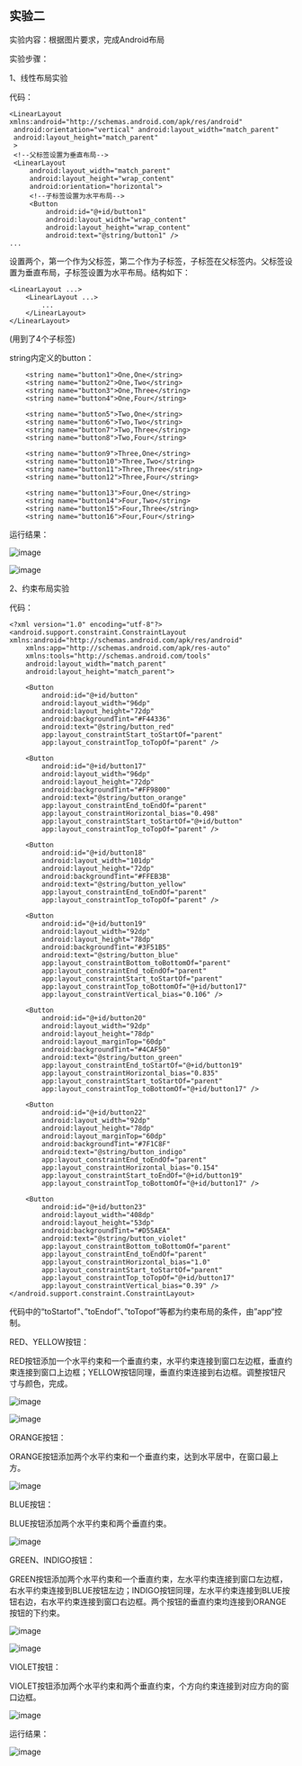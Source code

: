 

## 实验二

实验内容：根据图片要求，完成Android布局

实验步骤：

1、线性布局实验

代码：

```
<LinearLayout xmlns:android="http://schemas.android.com/apk/res/android"
 android:orientation="vertical" android:layout_width="match_parent"
 android:layout_height="match_parent"
 >
 <!--父标签设置为垂直布局-->
 <LinearLayout
     android:layout_width="match_parent"
     android:layout_height="wrap_content"
     android:orientation="horizontal">
     <!--子标签设置为水平布局-->
     <Button
         android:id="@+id/button1"
         android:layout_width="wrap_content"
         android:layout_height="wrap_content"
         android:text="@string/button1" />
...
```

设置两个<LinearLayout>，第一个<LinearLayout>作为父标签，第二个<LinearLayout>作为子标签，子标签在父标签内。父标签设置为垂直布局，子标签设置为水平布局。结构如下：

```
<LinearLayout ...>
	<LinearLayout ...>
		...
	</LinearLayout>
</LinearLayout>
```

(用到了4个<LinearLayout>子标签)

string内定义的button：

```
 	<string name="button1">One,One</string>
    <string name="button2">One,Two</string>
    <string name="button3">One,Three</string>
    <string name="button4">One,Four</string>

    <string name="button5">Two,One</string>
    <string name="button6">Two,Two</string>
    <string name="button7">Two,Three</string>
    <string name="button8">Two,Four</string>

    <string name="button9">Three,One</string>
    <string name="button10">Three,Two</string>
    <string name="button11">Three,Three</string>
    <string name="button12">Three,Four</string>

    <string name="button13">Four,One</string>
    <string name="button14">Four,Two</string>
    <string name="button15">Four,Three</string>
    <string name="button16">Four,Four</string>
```

运行结果：

![image](https://github.com/vency799/experiment_02/blob/master/lineartest.png)

![image](https://github.com/vency799/experiment_02/blob/master/phonepage.png)

2、约束布局实验

代码：

```
<?xml version="1.0" encoding="utf-8"?>
<android.support.constraint.ConstraintLayout xmlns:android="http://schemas.android.com/apk/res/android"
    xmlns:app="http://schemas.android.com/apk/res-auto"
    xmlns:tools="http://schemas.android.com/tools"
    android:layout_width="match_parent"
    android:layout_height="match_parent">

    <Button
        android:id="@+id/button"
        android:layout_width="96dp"
        android:layout_height="72dp"
        android:backgroundTint="#F44336"
        android:text="@string/button_red"
        app:layout_constraintStart_toStartOf="parent"
        app:layout_constraintTop_toTopOf="parent" />

    <Button
        android:id="@+id/button17"
        android:layout_width="96dp"
        android:layout_height="72dp"
        android:backgroundTint="#FF9800"
        android:text="@string/button_orange"
        app:layout_constraintEnd_toEndOf="parent"
        app:layout_constraintHorizontal_bias="0.498"
        app:layout_constraintStart_toStartOf="@+id/button"
        app:layout_constraintTop_toTopOf="parent" />

    <Button
        android:id="@+id/button18"
        android:layout_width="101dp"
        android:layout_height="72dp"
        android:backgroundTint="#FFEB3B"
        android:text="@string/button_yellow"
        app:layout_constraintEnd_toEndOf="parent"
        app:layout_constraintTop_toTopOf="parent" />

    <Button
        android:id="@+id/button19"
        android:layout_width="92dp"
        android:layout_height="78dp"
        android:backgroundTint="#3F51B5"
        android:text="@string/button_blue"
        app:layout_constraintBottom_toBottomOf="parent"
        app:layout_constraintEnd_toEndOf="parent"
        app:layout_constraintStart_toStartOf="parent"
        app:layout_constraintTop_toBottomOf="@+id/button17"
        app:layout_constraintVertical_bias="0.106" />

    <Button
        android:id="@+id/button20"
        android:layout_width="92dp"
        android:layout_height="78dp"
        android:layout_marginTop="60dp"
        android:backgroundTint="#4CAF50"
        android:text="@string/button_green"
        app:layout_constraintEnd_toStartOf="@+id/button19"
        app:layout_constraintHorizontal_bias="0.835"
        app:layout_constraintStart_toStartOf="parent"
        app:layout_constraintTop_toBottomOf="@+id/button17" />

    <Button
        android:id="@+id/button22"
        android:layout_width="92dp"
        android:layout_height="78dp"
        android:layout_marginTop="60dp"
        android:backgroundTint="#7F1C8F"
        android:text="@string/button_indigo"
        app:layout_constraintEnd_toEndOf="parent"
        app:layout_constraintHorizontal_bias="0.154"
        app:layout_constraintStart_toEndOf="@+id/button19"
        app:layout_constraintTop_toBottomOf="@+id/button17" />

    <Button
        android:id="@+id/button23"
        android:layout_width="408dp"
        android:layout_height="53dp"
        android:backgroundTint="#D55AEA"
        android:text="@string/button_violet"
        app:layout_constraintBottom_toBottomOf="parent"
        app:layout_constraintEnd_toEndOf="parent"
        app:layout_constraintHorizontal_bias="1.0"
        app:layout_constraintStart_toStartOf="parent"
        app:layout_constraintTop_toTopOf="@+id/button17"
        app:layout_constraintVertical_bias="0.39" />
</android.support.constraint.ConstraintLayout>
```

代码中的“toStartof"、”toEndof“、”toTopof“等都为约束布局的条件，由”app“控制。

RED、YELLOW按钮：

RED按钮添加一个水平约束和一个垂直约束，水平约束连接到窗口左边框，垂直约束连接到窗口上边框；YELLOW按钮同理，垂直约束连接到右边框。调整按钮尺寸与颜色，完成。

![image](https://github.com/vency799/experiment_02/blob/master/button_red.png)

![image](https://github.com/vency799/experiment_02/blob/master/button_yellow.png)



ORANGE按钮：

ORANGE按钮添加两个水平约束和一个垂直约束，达到水平居中，在窗口最上方。

![image](https://github.com/vency799/experiment_02/blob/master/button_orange.png)

BLUE按钮：

BLUE按钮添加两个水平约束和两个垂直约束。

![image](https://github.com/vency799/experiment_02/blob/master/button_blue.png)

GREEN、INDIGO按钮：

GREEN按钮添加两个水平约束和一个垂直约束，左水平约束连接到窗口左边框，右水平约束连接到BLUE按钮左边；INDIGO按钮同理，左水平约束连接到BLUE按钮右边，右水平约束连接到窗口右边框。两个按钮的垂直约束均连接到ORANGE按钮的下约束。

![image](https://github.com/vency799/experiment_02/blob/master/button_green.png)

![image](https://github.com/vency799/experiment_02/blob/master/button_indigo.png)

VIOLET按钮：

VIOLET按钮添加两个水平约束和两个垂直约束，个方向约束连接到对应方向的窗口边框。

![image](https://github.com/vency799/experiment_02/blob/master/button_violet.png)

运行结果：

![image](https://github.com/vency799/experiment_02/blob/master/result_constr.png)
